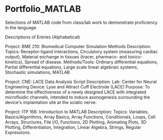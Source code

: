 # Portfolio_MATLAB
Selections of MATLAB code from class/lab work to demonstrate proficiency in the language. 

Descriptions of Entries (Alphabetical)

Project: 
    BME 210: Biomedical Computer Simulation Methods
Description: 
    Topics: Receptor-ligand interactions, Circulatory system (measuring cardiac output), 
    Material exchange in tissues (tracer, pharmaco- and toxico-kinetics), Spread of disease.
    Methods/Tools: Ordinary differential equations, Partial differential equations, Large scale linear algebraic systems, Stochastic simulations, MATLAB
    
Project:
    CNE: LACE Data Analysis Script
Description:
    Lab: Center for Neural Engineering
    Device: Lyse and Attract Cuff Electrode (LACE)
    Purpose: To determine the effectiveness of a newly designed LACE with integrated microfluidic channels, 
    intended to induce axonogenesis surrounding the device's implantation site at the sciatic nerve.

Project:
    ITP 168: Introduction to MATLAB
Description:
    Topics: Variables, Basics/Algorithms, Array Basics, Array Functions, Conditionals, 
    Loops, Cell Arrays, Structures, File I/O, Functions, 2D Plotting, Animating Plots, 
    3D Plotting, Differentiation, Integration, Linear Algebra, Strings, Regular Expressions.
